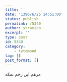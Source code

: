 ```yaml
---
title: ''
date: '1396/6/25 14:51:00'
status: publish
permalink: /5340
author: straxico
excerpt: ''
type: post
id: 5340
category:
    - tytomood
tag: []
post_format: []
---
```

مرهم این زخم نمکه